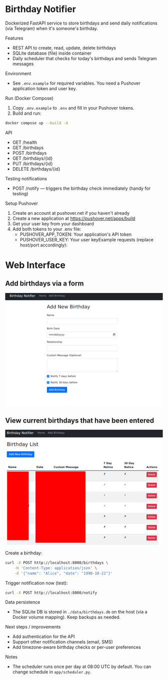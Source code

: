 # Birthday Notifier

Dockerized FastAPI service to store birthdays and send daily notifications (via Telegram) when it's someone's birthday.

Features
- REST API to create, read, update, delete birthdays
- SQLite database (file) inside container
- Daily scheduler that checks for today's birthdays and sends Telegram messages

Environment
- See `.env.example` for required variables. You need a Pushover application token and user key.

Run (Docker Compose)
1. Copy `.env.example` to `.env` and fill in your Pushover tokens.
2. Build and run:

```bash
docker compose up --build -d
```

API
- GET /health
- GET /birthdays
- POST /birthdays
- GET /birthdays/{id}
- PUT /birthdays/{id}
- DELETE /birthdays/{id}

Testing notifications
- POST /notify — triggers the birthday check immediately (handy for testing)

Setup Pushover
1. Create an account at pushover.net if you haven't already
2. Create a new application at https://pushover.net/apps/build
3. Get your user key from your dashboard
4. Add both tokens to your .env file:
   - PUSHOVER_APP_TOKEN: Your application's API token
   - PUSHOVER_USER_KEY: Your user keyExample requests (replace host/port accordingly):

# Web Interface

## Add birthdays via a form
![add_birthday](https://github.com/itrussell15/BirthdayNotifications/blob/master/images/add_birthday.png)

## View current birthdays that have been entered
![show_birthdays](https://github.com/itrussell15/BirthdayNotifications/blob/master/images/birthday_list.png)

Create a birthday:

```bash
curl -X POST http://localhost:8000/birthdays \
	-H 'Content-Type: application/json' \
	-d '{"name": "Alice", "date": "1990-10-22"}'
```

Trigger notification now (test):

```bash
curl -X POST http://localhost:8000/notify
```

Data persistence
- The SQLite DB is stored in `./data/birthdays.db` on the host (via a Docker volume mapping). Keep backups as needed.

Next steps / improvements
- Add authentication for the API
- Support other notification channels (email, SMS)
- Add timezone-aware birthday checks or per-user preferences


Notes
- The scheduler runs once per day at 08:00 UTC by default. You can change schedule in `app/scheduler.py`.
